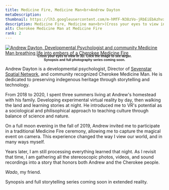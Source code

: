 ```yaml
---
title: Medicine Fire, Medicine Man<br>Andrew Dayton
metaDescription: 
thumbnail: https://lh3.googleusercontent.com/m-hMfF-N38zVo-jRbEiEbAzhvxLbuSVlKNE9RTzoIZI-Y2lxVSyf0XamFSH2d_LHgB0Rl-yPYEqBidMqYA8jaq1BLxFvdkD-GgirN1DiA226m9-lA33iWbNVPh_Xp98NTZYjAalF=w2400
description: Medicine Fire, Medicine man<br>(Cross your eyes to view in 3D)
alt: Cherokee Medicine Man at Medicine Fire
rank: 2
---
```



<div><a href="https://lh3.googleusercontent.com/m-hMfF-N38zVo-jRbEiEbAzhvxLbuSVlKNE9RTzoIZI-Y2lxVSyf0XamFSH2d_LHgB0Rl-yPYEqBidMqYA8jaq1BLxFvdkD-GgirN1DiA226m9-lA33iWbNVPh_Xp98NTZYjAalF=w2400">
<img src="https://lh3.googleusercontent.com/m-hMfF-N38zVo-jRbEiEbAzhvxLbuSVlKNE9RTzoIZI-Y2lxVSyf0XamFSH2d_LHgB0Rl-yPYEqBidMqYA8jaq1BLxFvdkD-GgirN1DiA226m9-lA33iWbNVPh_Xp98NTZYjAalF=w2400" alt= "Andrew Dayton, Developmental Psychologist and community Medicine Man breathing life into embers of a Cherokee Medicine Fire" /></a>
</div>

<div class="row">
  <div class="col-md-12">   
    <p style="font-family: arial; font-size: .75em; font-weight:bold; text-align: center; margin-top: -1%">Cross your eyes to view in 3D. Click the image to see larger.<br>Synopsis and full photography series coming soon.</p>
  </div>
</div>

Andrew Dayton is a developmental psychologist, Director of [Sevenstar Spatial Network](https://www.sevenstarspatial.com/), and community recognized Cherokee Medicine Man. He is dedicated to preserving indegenous heritage through storytelling and technology.

From 2018 to 2020, I spent three summers living at Andrew's homestead with his family. Developing experimental virtual reality by day, then walking the land and learning stories at night. He introduced me to VR's potential as a sociological and philisophical approach to teaching culture through balance of science and nature.

On a full moon evening in the fall of 2019, Andrew invited me to participate in a traditional Medicine Fire ceremony, allowing me to capture the magical event on camera. This experience changed the way I view our world, and in many ways myself.

Years later, I am still processing everything learned that night. As I revisit that time, I am gathering all the stereoscopic photos, videos, and sound recordings into a story that honors both Andrew and the Cherokee people.

*Wado*, my friend.

Synopsis and full storytelling series coming soon in extended reality.